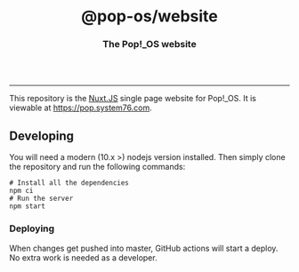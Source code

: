 <div align="center">
  <h1>@pop-os/website</h1>
  <h3>The Pop!_OS website</h3>
  <br>
  <br>
</div>

---

This repository is the [Nuxt.JS](https://nuxtjs.org/) single page website for
Pop!_OS. It is viewable at https://pop.system76.com.

## Developing

You will need a modern (10.x >) nodejs version installed. Then simply clone the
repository and run the following commands:

```
# Install all the dependencies
npm ci
# Run the server
npm start
```

### Deploying

When changes get pushed into master, GitHub actions will start a deploy. No
extra work is needed as a developer.
